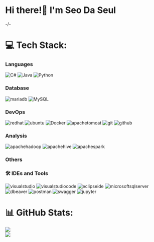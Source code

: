 <h1 align="left">Hi there!👋 I'm Seo Da Seul</h1>
<!-- <h3 align="left">I do SW/SR/Platform  Engineering things</h3> -->
-/-
<br>

# 💻 Tech Stack:
### Languages
![C#](https://img.shields.io/badge/csharp-512BD4?style=for-the-badge&logo=csharp&logoColor=white)
![Java](https://img.shields.io/badge/java-437291.svg?style=for-the-badge&logo=openjdk&logoColor=white)
![Python](https://img.shields.io/badge/python-3670A0?style=for-the-badge&logo=python&logoColor=ffdd54)
### Database
![mariadb](https://img.shields.io/badge/mariadb-003545.svg?style=for-the-badge&logo=mariadb&logoColor=white)
![MySQL](https://img.shields.io/badge/MySQL-4479A1.svg?style=for-the-badge&logo=MySQL&logoColor=white)
<!-- ### Framework
![springboot](https://img.shields.io/badge/springboot-6DB33F.svg?style=for-the-badge&logo=springboot&logoColor=white)
![apachemaven](https://img.shields.io/badge/apachemaven-C71A36.svg?style=for-the-badge&logo=apachemaven&logoColor=white)
![gradle](https://img.shields.io/badge/gradle-02303A.svg?style=for-the-badge&logo=gradle&logoColor=white)
![django](https://img.shields.io/badge/django-092E20.svg?style=for-the-badge&logo=django&logoColor=white) -->
### DevOps
<!-- ![linux](https://img.shields.io/badge/linux-FCC624.svg?style=for-the-badge&logo=linux&logoColor=white) -->
![redhat](https://img.shields.io/badge/redhat-EE0000.svg?style=for-the-badge&logo=redhat&logoColor=white)
![ubuntu](https://img.shields.io/badge/ubuntu-E95420.svg?style=for-the-badge&logo=ubuntu&logoColor=white)
![Docker](https://img.shields.io/badge/docker-%230db7ed.svg?style=for-the-badge&logo=docker&logoColor=white)
![apachetomcat](https://img.shields.io/badge/apachetomcat-F8DC75.svg?style=for-the-badge&logo=apachetomcat&logoColor=white)
![git](https://img.shields.io/badge/git-F05032.svg?style=for-the-badge&logo=git&logoColor=white)
![github](https://img.shields.io/badge/github-181717.svg?style=for-the-badge&logo=github&logoColor=white)
### Analysis
![apachehadoop](https://img.shields.io/badge/apachehadoop-66CCFF.svg?style=for-the-badge&logo=apachehadoop&logoColor=white)
![apachehive](https://img.shields.io/badge/apachehive-FDEE21.svg?style=for-the-badge&logo=apachehive&logoColor=white)
![apachespark](https://img.shields.io/badge/apachespark-E25A1C.svg?style=for-the-badge&logo=apachespark&logoColor=white)
### Others
<!-- ![googlecolab](https://img.shields.io/badge/googlecolab-F9AB00.svg?style=for-the-badge&logo=googlecolab&logoColor=white)
![slack](https://img.shields.io/badge/slack-4A154B.svg?style=for-the-badge&logo=slack&logoColor=white)
![notion](https://img.shields.io/badge/notion-000000.svg?style=for-the-badge&logo=notion&logoColor=white)
![opencv](https://img.shields.io/badge/opencv-5C3EE8.svg?style=for-the-badge&logo=opencv&logoColor=white)
![powerapps](https://img.shields.io/badge/powerapps-742774.svg?style=for-the-badge&logo=powerapps&logoColor=white)
![thymeleaf](https://img.shields.io/badge/thymeleaf-005F0F.svg?style=for-the-badge&logo=thymeleaf&logoColor=white) -->
### 🛠️ IDEs and Tools
![visualstudio](https://img.shields.io/badge/visualstudio-5C2D91?style=for-the-badge&logo=visualstudio&logoColor=white)
![visualstudiocode](https://img.shields.io/badge/visualstudiocode-007ACC?style=for-the-badge&logo=visualstudiocode&logoColor=white)
![eclipseide](https://img.shields.io/badge/eclipseide-2C2255?style=for-the-badge&logo=eclipseide&logoColor=white)
![microsoftsqlserver](https://img.shields.io/badge/microsoftsqlserver-CC2927?style=for-the-badge&logo=microsoftsqlserver&logoColor=white)
![dbeaver](https://img.shields.io/badge/dbeaver-382923?style=for-the-badge&logo=dbeaver&logoColor=white)
![postman](https://img.shields.io/badge/postman-FF6C37?style=for-the-badge&logo=postman&logoColor=white)
![swagger](https://img.shields.io/badge/swagger-85EA2D?style=for-the-badge&logo=swagger&logoColor=white)
![jupyter](https://img.shields.io/badge/jupyter-F37626?style=for-the-badge&logo=jupyter&logoColor=white)

# 📊 GitHub Stats:
![](https://github-readme-stats.vercel.app/api?username=DaSeul-Seo&theme=dark&hide_border=false&include_all_commits=true&count_private=false)<br/>
![](https://github-readme-stats.vercel.app/api/top-langs/?username=DaSeul-Seo&theme=dark&hide_border=false&include_all_commits=true&count_private=false&layout=compact)



<!-- ![](https://github-readme-streak-stats.herokuapp.com/?user=DaSeul-Seo&theme=dark&hide_border=false)<br/> -->


<!--
# 💻 Tools:
# 💻 Tech Stack:
![Kotlin](https://img.shields.io/badge/kotlin-%237F52FF.svg?style=for-the-badge&logo=kotlin&logoColor=white) 
![Java](https://img.shields.io/badge/java-%23ED8B00.svg?style=for-the-badge&logo=openjdk&logoColor=white)
![AWS](https://img.shields.io/badge/AWS-%23FF9900.svg?style=for-the-badge&logo=amazon-aws&logoColor=white) 
![Redis](https://img.shields.io/badge/redis-%23DD0031.svg?style=for-the-badge&logo=redis&logoColor=white) 
![MySQL](https://img.shields.io/badge/mysql-%2300000f.svg?style=for-the-badge&logo=mysql&logoColor=white) 
![Postgres](https://img.shields.io/badge/postgres-%23316192.svg?style=for-the-badge&logo=postgresql&logoColor=white) 
![Docker](https://img.shields.io/badge/docker-%230db7ed.svg?style=for-the-badge&logo=docker&logoColor=white) 
![React](https://img.shields.io/badge/react-%2320232a.svg?style=for-the-badge&logo=react&logoColor=%2361DAFB) 
![Vue.js](https://img.shields.io/badge/vue.js-%2335495e.svg?style=for-the-badge&logo=vuedotjs&logoColor=%234FC08D) 
![TypeScript](https://img.shields.io/badge/typescript-%23007ACC.svg?style=for-the-badge&logo=typescript&logoColor=white) 
![R](https://img.shields.io/badge/r-%23276DC3.svg?style=for-the-badge&logo=r&logoColor=white) 
![React Native](https://img.shields.io/badge/react_native-%2320232a.svg?style=for-the-badge&logo=react&logoColor=%2361DAFB) 
![GraphQL](https://img.shields.io/badge/-GraphQL-E10098?style=for-the-badge&logo=graphql&logoColor=white)
![Go](https://img.shields.io/badge/go-%2300ADD8.svg?style=for-the-badge&logo=go&logoColor=white) 
![Python](https://img.shields.io/badge/python-3670A0?style=for-the-badge&logo=python&logoColor=ffdd54)
![apache](https://img.shields.io/badge/apache-D22128.svg?style=for-the-badge&logo=apache&logoColor=white)

# 📊 GitHub Stats:
![](https://github-readme-stats.vercel.app/api?username=DaSeul-Seo&theme=dark&hide_border=false&include_all_commits=true&count_private=false)<br/>
![](https://github-readme-streak-stats.herokuapp.com/?user=DaSeul-Seo&theme=dark&hide_border=false)<br/>
![](https://github-readme-stats.vercel.app/api/top-langs/?username=DaSeul-Seo&theme=dark&hide_border=false&include_all_commits=true&count_private=false&layout=compact)

-->

<!--
<div align="center">
  <h3>📚 Tech Stack 📚</h3>
  <br>
  <p>✨ Platform & Languages ✨</p>
</div>
<div align="center">
	<img src="https://img.shields.io/badge/CSharp-239120?style=flat&logo=CSharp&logoColor=white" />
	<img src="https://img.shields.io/badge/Linux-FCC624?style=flat&logo=Linux&logoColor=white" />
  <br>
  <img src="https://img.shields.io/badge/MSSQL-CC2927?style=flat&logo=MSSQL&logoColor=white" />
  <img src="https://img.shields.io/badge/MariaDB-003545?style=flat&logo=MariaDB&logoColor=white" />
  <br>
	<img src="https://img.shields.io/badge/HTML5-E34F26?style=flat&logo=HTML5&logoColor=white" />
	<img src="https://img.shields.io/badge/CSS3-1572B6?style=flat&logo=CSS3&logoColor=white" />
</div>
<br>
<div align="center">
  <p>🛠️ Tools 🛠️</p>
</div>
<div align="center">
	<img src="https://img.shields.io/badge/visualstudio-5C2D91?style=flat&logo=visualstudio&logoColor=white" />
	<img src="https://img.shields.io/badge/visualstudiocode-007ACC?style=flat&logo=visualstudiocode&logoColor=white" />
  <br>
	<img src="https://img.shields.io/badge/visualstudiocode-007ACC?style=flat&logo=visualstudiocode&logoColor=white" />
</div>
<br><br>
----1차----

**DaSeul-Seo/DaSeul-Seo** is a ✨ _special_ ✨ repository because its `README.md` (this file) appears on your GitHub profile.

Here are some ideas to get you started:

- 🔭 I’m currently working on ...
- 🌱 I’m currently learning ...
- 👯 I’m looking to collaborate on ...
- 🤔 I’m looking for help with ...
- 💬 Ask me about ...
- 📫 How to reach me: ...
- 😄 Pronouns: ...
- ⚡ Fun fact: ...
-->
